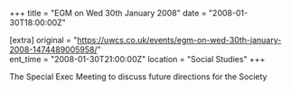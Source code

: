 +++
title = "EGM on Wed 30th January 2008"
date = "2008-01-30T18:00:00Z"

[extra]
original = "https://uwcs.co.uk/events/egm-on-wed-30th-january-2008-1474489005958/"    
ent_time = "2008-01-30T21:00:00Z"
location = "Social Studies"
+++

The Special Exec Meeting to discuss future directions for the Society

